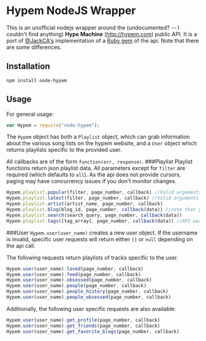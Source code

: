# Hypem NodeJS Wrapper

This is an unofficial nodejs wrapper around the (undocumented? -- I couldn't find anything) **Hype Machine** (http://hypem.com) public API. It is a port of [@JackCA's](https://github.com/JackCA/) implementation of a [Ruby gem](https://github.com/JackCA/hypem/) of the api. Note that there are some differences.

## Installation
`npm install node-hypem`

## Usage
For general usage:
```javascript
var Hypem = require("node-hypem");
```
The `Hypem` object has both a `Playlist` object, which can grab information about the various song lists on the hypem website, and a `User` object which returns playlists specific to the provided user.

All callbacks are of the form `function(err, response)`.
###Playlist
Playlist functions return json playlist data. All parameters except for `filter` are required (which defaults to `all`). As the api does not provide cursors, paging may have concurrency issues if you don't monitor changes.
```javascript
Hypem.playlist.popular(filter, page_number, callback) //Valid arguments for filter are: all, lastweek, remix, noremix, artists, twitter`
Hypem.playlist.latest(filter, page_number, callback) //Valid arguments for filter are: all, remix, noremix, us
Hypem.playlist.artist(artist_name, page_number, callback)
Hypem.playlist.blog(blog_id, page_number, callback(data)) //note that you need the blog id, not it's name
Hypem.playlist.search(search_query, page_number, callback(data))
Hypem.playlist.tags([tag_array], page_number, callback(data)) //API warns against using too many tags
```

###User
`Hypem.user(user_name)` creates a new user object. If the username is invalid, specific user requests will return either `[]` or `null` depending on the api call.

The following requests return playlists of tracks specific to the user.
```javascript
Hypem.user(user_name).loved(page_number, callback)
Hypem.user(user_name).feed(page_number, callback)
Hypem.user(user_name).obsessed(page_number, callback)
Hypem.user(user_name).people(page_number, callback)
Hypem.user(user_name).people_history(page_number, callback)
Hypem.user(user_name).people_obsessed(page_number, callback)
```

Additionally, the following user specific requests are also available:
```javascript
Hypem.user(user_name).get_profile(page_number, callback)
Hypem.user(user_name).get_friends(page_number, callback)
Hypem.user(user_name).get_favorite_blogs(page_number, callback)
```
